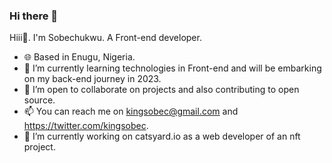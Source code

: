 ### Hi there 👋

<!--
**Kingsobec/Kingsobec** is a ✨ _special_ ✨ repository because its `README.md` (this file) appears on your GitHub profile.

Here are some ideas to get you started:

- 
- 🌱 I’m currently learning ...
- 👯 I’m looking to collaborate on ...
- 🤔 I’m looking for help with ...
- 💬 Ask me about ...
- 📫 How to reach me: ...
- 😄 Pronouns: ...
- ⚡ Fun fact: ...
-->
Hiii👋. I'm Sobechukwu.
A Front-end developer.

- 🌐 Based in Enugu, Nigeria.
- 🌱 I’m currently learning technologies in Front-end and will be embarking on my back-end journey in 2023.
- 👯 I’m open to collaborate on projects and also contributing to open source.
- 📫 You can reach me on kingsobec@gmail.com and https://twitter.com/kingsobec.
- 🔭 I’m currently working on catsyard.io as a web developer of an nft project.

